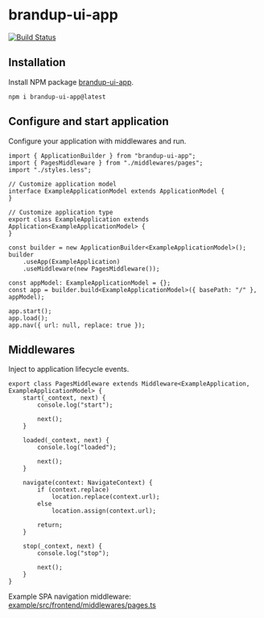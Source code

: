 # brandup-ui-app

[![Build Status](https://dev.azure.com/brandup/BrandUp%20Core/_apis/build/status%2FBrandUp%2Fbrandup-ui?branchName=master)](https://dev.azure.com/brandup/BrandUp%20Core/_build/latest?definitionId=69&branchName=master)

## Installation

Install NPM package [brandup-ui-app](https://www.npmjs.com/package/brandup-ui-app).

```
npm i brandup-ui-app@latest
```

## Configure and start application

Configure your application with middlewares and run.

```
import { ApplicationBuilder } from "brandup-ui-app";
import { PagesMiddleware } from "./middlewares/pages";
import "./styles.less";

// Customize application model
interface ExampleApplicationModel extends ApplicationModel {
}

// Customize application type
export class ExampleApplication extends Application<ExampleApplicationModel> {
}

const builder = new ApplicationBuilder<ExampleApplicationModel>();
builder
	.useApp(ExampleApplication)
	.useMiddleware(new PagesMiddleware());

const appModel: ExampleApplicationModel = {};
const app = builder.build<ExampleApplicationModel>({ basePath: "/" }, appModel);

app.start();
app.load();
app.nav({ url: null, replace: true });
```

## Middlewares

Inject to application lifecycle events.

```
export class PagesMiddleware extends Middleware<ExampleApplication, ExampleApplicationModel> {
    start(_context, next) {
        console.log("start");

        next();
    }

    loaded(_context, next) {
        console.log("loaded");

        next();
    }

    navigate(context: NavigateContext) {
        if (context.replace)
            location.replace(context.url);
        else
            location.assign(context.url);

        return;
    }

    stop(_context, next) {
        console.log("stop");

        next();
    }
}
```

Example SPA navigation middleware: [example/src/frontend/middlewares/pages.ts](/example/src/frontend/middlewares/pages.ts)